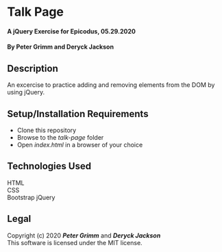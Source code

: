 # Talk Page

#### A jQuery Exercise for Epicodus, 05.29.2020

#### By **Peter Grimm** and **Deryck Jackson**

## Description

An excercise to practice adding and removing elements from the DOM by using jQuery.

## Setup/Installation Requirements

* Clone this repository 
* Browse to the _talk-page_ folder
* Open _index.html_ in a browser of your choice

## Technologies Used

HTML  
CSS  
Bootstrap
jQuery

## Legal

Copyright (c) 2020 **_Peter Grimm_** and **_Deryck Jackson_**    
This software is licensed under the MIT license.